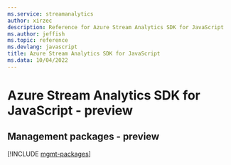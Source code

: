 ```yaml
---
ms.service: streamanalytics
author: xirzec
description: Reference for Azure Stream Analytics SDK for JavaScript
ms.author: jeffish
ms.topic: reference
ms.devlang: javascript
title: Azure Stream Analytics SDK for JavaScript
ms.data: 10/04/2022
---
```

# Azure Stream Analytics SDK for JavaScript - preview

## Management packages - preview
[!INCLUDE [mgmt-packages](stream-analytics-mgmt-index.md)]
